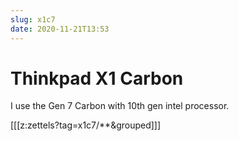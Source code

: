 ```yaml
---
slug: x1c7
date: 2020-11-21T13:53
---
```


# Thinkpad X1 Carbon

I use the Gen 7 Carbon with 10th gen intel processor.

[[[z:zettels?tag=x1c7/**&grouped]]]
